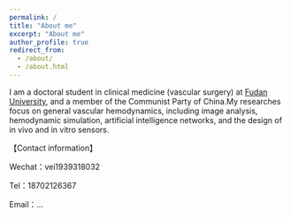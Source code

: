 ```yaml
---
permalink: /
title: "About me"
excerpt: "About me"
author_profile: true
redirect_from: 
  - /about/
  - /about.html
---
```


I am a doctoral student in clinical medicine (vascular surgery) at [Fudan University](https://www.fudan.edu.cn/), and a member of the Communist Party of China.My researches focus on general vascular hemodynamics, including image analysis, hemodynamic simulation, artificial intelligence networks, and the design of in vivo and in vitro sensors.

【Contact information】

Wechat：vei1939318032   

Tel：18702126367   

Email：...


